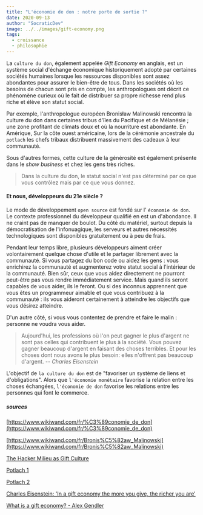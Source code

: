 ```yaml
---
title: "L'économie de don : notre porte de sortie ?"
date: 2020-09-13
author: "SocraticDev"
image: ../../images/gift-economy.png
tags:
  - croissance
  - philosophie
---
```


La `culture du don`, également appelée _Gift Economy_ en anglais, est un système social d'échange économique historiquement adopté par certaines sociétés humaines lorsque les ressources disponibles sont assez abondantes pour assurer le bien-être de tous. Dans les sociétés où les besoins de chacun sont pris en compte, les anthropologues ont décrit ce phénomène curieux où le fait de distribuer sa propre richesse rend plus riche et élève son statut social.

Par exemple, l'anthropologue européen Bronisław Malinowski rencontra la culture du don dans certaines tribus d'îles du Pacifique et de Mélanésie ; une zone profitant de climats doux et où la nourriture est abondante. En Amérique, Sur la côte ouest américaine, lors de la cérémonie ancestrale du `potlach` les chefs tribaux distribuent massivement des cadeaux à leur communauté.

Sous d'autres formes, cette culture de la générosité est également présente dans le _show business_ et chez les gens très riches.

> Dans la culture du don, le statut social n'est pas déterminé par ce que vous contrôlez mais par ce que vous donnez.

#### Et nous, développeurs du 21e siècle ?

Le mode de développement `open source` est fondé sur l' `économie de don`. Le contexte professionnel du développeur qualifié en est un d'abondance. Il ne craint pas de manquer de boulot. Du côté du matériel, surtout depuis la démocratisation de l'infonuagique, les serveurs et autres nécessités technologiques sont disponibles gratuitement ou à peu de frais.

Pendant leur temps libre, plusieurs développeurs aiment créer volontairement quelque chose d'utile et le partager librement avec la communauté. Si vous partagez du bon code ou aidez les gens : vous enrichirez la communauté et augmenterez votre statut social à l'intérieur de la communauté. Bien sûr, ceux que vous aidez directement ne pourront peut-être pas vous rendre immédiatement service. Mais quand ils seront capables de vous aider, ils le feront. Ou si des inconnus apprennent que vous êtes un programmeur aimable et que vous contribuez à la communauté : ils vous aideront certainement à atteindre les objectifs que vous désirez atteindre.

D'un autre côté, si vous vous contentez de prendre et faire le malin : personne ne voudra vous aider.

> Aujourd'hui, les professions où l'on peut gagner le plus d'argent ne sont pas celles qui contribuent le plus à la société. Vous pouvez gagner beaucoup d'argent en faisant des choses terribles. Et pour les choses dont nous avons le plus besoin: elles n'offrent pas beaucoup d'argent.
> <cite>-- Charles Eisenstein</cite>

L'objectif de `la culture du don` est de "favoriser un système de liens et d'obligations". Alors que `l'économie monétaire` favorise la relation entre les choses échangées, `l'économie de don` favorise les relations entre les personnes qui font le commerce.

##### sources

[https://www.wikiwand.com/fr/%C3%89conomie_de_don](https://www.wikiwand.com/fr/%C3%89conomie_de_don)

[https://www.wikiwand.com/fr/Bronis%C5%82aw_Malinowski](https://www.wikiwand.com/fr/Bronis%C5%82aw_Malinowski)

[The Hacker Milieu as Gift Culture](http://www.catb.org/~esr/writings/cathedral-bazaar/homesteading/ar01s06.html)

[Potlach 1](https://www.youtube.com/watch?v=N_gYjQw9Bf4)

[Potlach 2](https://www.youtube.com/watch?v=tpXNS-ZnKoQ)

[Charles Eisenstein: 'In a gift economy the more you give, the richer you are'](https://www.youtube.com/watch?v=6S1egXWYwXo)

[What is a gift economy? - Alex Gendler](https://www.youtube.com/watch?v=EaxjxICgahc)
